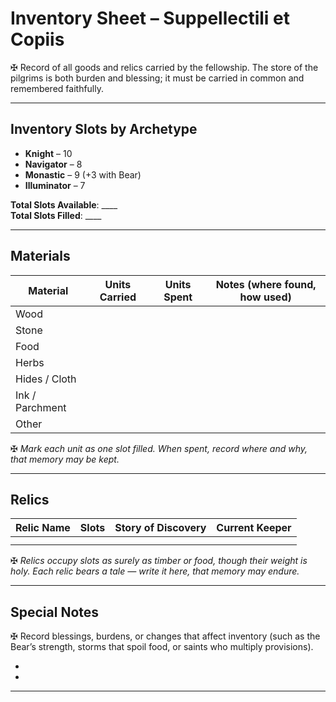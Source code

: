 # Inventory Sheet – Suppellectili et Copiis  

✠ Record of all goods and relics carried by the fellowship. The store of the pilgrims is both burden and blessing; it must be carried in common and remembered faithfully.  

---

## Inventory Slots by Archetype  
- **Knight** – 10  
- **Navigator** – 8  
- **Monastic** – 9 (+3 with Bear)  
- **Illuminator** – 7  

**Total Slots Available**: ____  
**Total Slots Filled**: ____  

---

## Materials  

| Material        | Units Carried | Units Spent | Notes (where found, how used) |  
| --------------- | ------------- | ----------- | ------------------------------ |  
| Wood            |               |             |                              |  
| Stone           |               |             |                              |  
| Food            |               |             |                              |  
| Herbs           |               |             |                              |  
| Hides / Cloth   |               |             |                              |  
| Ink / Parchment |               |             |                              |  
| Other           |               |             |                              |  

✠ *Mark each unit as one slot filled. When spent, record where and why, that memory may be kept.*  

---

## Relics  

| Relic Name | Slots | Story of Discovery | Current Keeper |  
| ---------- | ----- | ------------------ | -------------- |  
|            |       |                    |                |  
|            |       |                    |                |  

✠ *Relics occupy slots as surely as timber or food, though their weight is holy. Each relic bears a tale — write it here, that memory may endure.*  

---

## Special Notes  

✠ Record blessings, burdens, or changes that affect inventory (such as the Bear’s strength, storms that spoil food, or saints who multiply provisions).  

-  
-  

---
